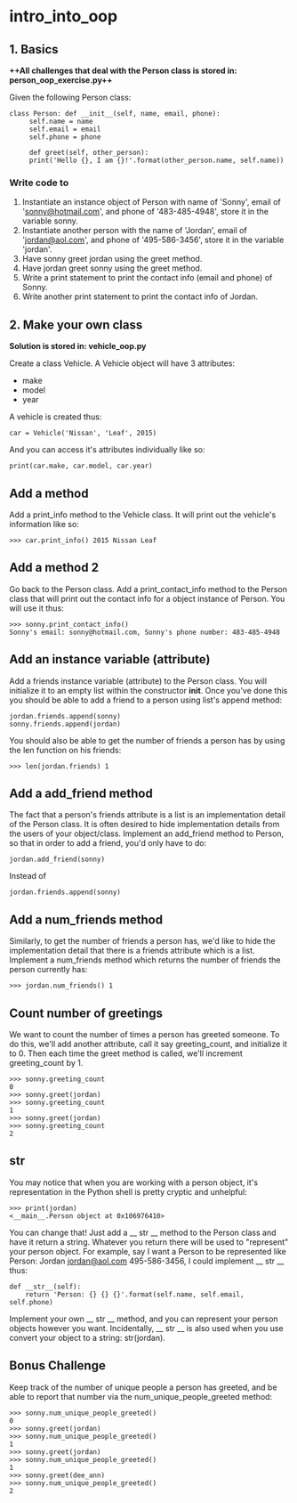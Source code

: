 # intro_into_oop

## 1. Basics

**++All challenges that deal with the Person class is stored in: person_oop_exercise.py++**

Given the following Person class:

```
class Person: def __init__(self, name, email, phone): 
     self.name = name 
     self.email = email 
     self.phone = phone 

     def greet(self, other_person): 
     print('Hello {}, I am {}!'.format(other_person.name, self.name))
```

### Write code to

1. Instantiate an instance object of Person with name of 'Sonny', email of 'sonny@hotmail.com', and phone of '483-485-4948', store it in the variable sonny.
2. Instantiate another person with the name of 'Jordan', email of 'jordan@aol.com', and phone of '495-586-3456', store it in the variable 'jordan'.
3. Have sonny greet jordan using the greet method.
4. Have jordan greet sonny using the greet method.
5. Write a print statement to print the contact info (email and phone) of Sonny.
6. Write another print statement to print the contact info of Jordan.

## 2. Make your own class

**Solution is stored in: vehicle_oop.py**

Create a class Vehicle. A Vehicle object will have 3 attributes:

* make
* model
* year

A vehicle is created thus:

    car = Vehicle('Nissan', 'Leaf', 2015)

And you can access it's attributes individually like so:

    print(car.make, car.model, car.year)

## Add a method

Add a print_info method to the Vehicle class. It will print out the vehicle's information like so:

    >>> car.print_info() 2015 Nissan Leaf

## Add a method 2

Go back to the Person class. Add a print_contact_info method to the Person class that will print out the contact info for a object instance of Person. You will use it thus:

    >>> sonny.print_contact_info() 
    Sonny's email: sonny@hotmail.com, Sonny's phone number: 483-485-4948

## Add an instance variable (attribute)

Add a friends instance variable (attribute) to the Person class. You will initialize it to an empty list within the constructor __init__. Once you've done this you should be able to add a friend to a person using list's append method:

    jordan.friends.append(sonny) 
    sonny.friends.append(jordan)

You should also be able to get the number of friends a person has by using the len function on his friends:

    >>> len(jordan.friends) 1

## Add a add_friend method

The fact that a person's friends attribute is a list is an implementation detail of the Person class. It is often desired to hide implementation details from the users of your object/class. Implement an add_friend method to Person, so that in order to add a friend, you'd only have to do:

    jordan.add_friend(sonny)

Instead of

    jordan.friends.append(sonny)

## Add a num_friends method

Similarly, to get the number of friends a person has, we'd like to hide the implementation detail that there is a friends attribute which is a list. Implement a num_friends method which returns the number of friends the person currently has:

    >>> jordan.num_friends() 1

## Count number of greetings

We want to count the number of times a person has greeted someone. To do this, we'll add another attribute, call it say greeting_count, and initialize it to 0. Then each time the greet method is called, we'll increment greeting_count by 1.

    >>> sonny.greeting_count 
    0 
    >>> sonny.greet(jordan) 
    >>> sonny.greeting_count 
    1 
    >>> sonny.greet(jordan) 
    >>> sonny.greeting_count 
    2
## __str__

You may notice that when you are working with a person object, it's representation in the Python shell is pretty cryptic and unhelpful:

    >>> print(jordan) 
    <__main__.Person object at 0x106976410>

You can change that! Just add a __ str __ method to the Person class and have it return a string. Whatever you return there will be used to "represent" your person object. For example, say I want a Person to be represented like Person: Jordan jordan@aol.com 495-586-3456, I could implement __ str __ thus:

    def __str__(self): 
        return 'Person: {} {} {}'.format(self.name, self.email, self.phone)
        
Implement your own __ str __ method, and you can represent your person objects however you want. Incidentally, __ str __ is also used when you use convert your object to a string: str(jordan).

## Bonus Challenge
Keep track of the number of unique people a person has greeted, and be able to report that number via the num_unique_people_greeted method:

    >>> sonny.num_unique_people_greeted()
    0 
    >>> sonny.greet(jordan) 
    >>> sonny.num_unique_people_greeted() 
    1 
    >>> sonny.greet(jordan) 
    >>> sonny.num_unique_people_greeted() 
    1 
    >>> sonny.greet(dee_ann) 
    >>> sonny.num_unique_people_greeted() 
    2